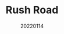 ---
title:  "Rush Road"
team: "Manan Sharma | Manish Sharma | Midhun Mohan | Prathmesh Pedamkar"
tags: VR Mobile Unity

video_provider: "youtube"
video_id:

header:
    teaser: /assets/img/projects/2022/course_project_image7.jpg

overview: Cross the road in rush hour traffic to reach the campus gate. If you make it without getting run over, this day will go down in history. See you on the other side. Good luck!


project-link: https://www.behance.net/gallery/158608413/ROAD-RUSH-MOBILE-VR-GAME

active: "yes"
type: "course"
year: "2022"
date: 20220114

---